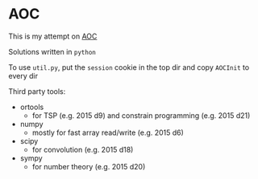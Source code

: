 # AOC

This is my attempt on [AOC](https://adventofcode.com/)

Solutions written in `python`

To use `util.py`, put the `session` cookie in the top dir and copy `AOCInit` to every dir

Third party tools:
* ortools
    * for TSP (e.g. 2015 d9) and constrain programming (e.g. 2015 d21)
* numpy
    * mostly for fast array read/write (e.g. 2015 d6)
* scipy
    * for convolution (e.g. 2015 d18)
* sympy
    * for number theory (e.g. 2015 d20)

